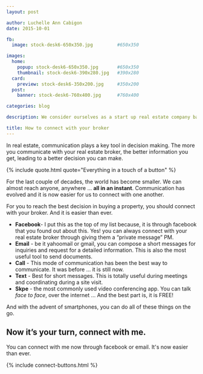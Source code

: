 ```yaml
---
layout: post

author: Luchelle Ann Cabigon
date: 2015-10-01

fb:
  image: stock-desk6-650x350.jpg         #650x350

images:
  home:
    popup: stock-desk6-650x350.jpg       #650x350
    thumbnail: stock-desk6-390x280.jpg   #390x280
  card:
    preview: stock-desk6-350x200.jpg     #350x200
  post:
    banner: stock-desk6-760x400.jpg      #760x400

categories: blog

description: We consider ourselves as a start up real estate company based in Cebu. Under the hood, it's a team of two. 

title: How to connect with your broker
---
```


In real estate, communication plays a key tool in decision making. The more you communicate with your real estate broker, the better information you get, leading to a better decision you can make.

{% include quote.html quote="Everything in a touch of a button" %}

For the last couple of decades, the world has become smaller. We can almost reach anyone, anywhere … **all in an instant**. Communication has evolved and it is now easier for us to connect with one another.

For you to reach the best decision in buying a property, you should connect with your broker. And it is easier than ever.

- **Facebook**- I put this as the top of my list because, it is through facebook that you found out about this. Yes! you can always connect with your real estate broker through giving them a “private message” PM. 
- **Email** - be it yahoomail or gmail, you can compose a short messages for inquiries and request for a detailed information. This is also the most useful tool to send documents.
- **Call** - This mode of communication has been the best way to communicate. It was before … it is still now. 
- **Text** - Best for short messages. This is totally useful during meetings and coordinating during a site visit.
- **Skpe** - the most commonly used video conferencing app. You can talk *face to face*, over the internet … And the best part is, it is FREE! 

And with the advent of smartphones, you can do all of these things on the go.

## Now it’s your turn, connect with me.

You can connect with me now through facebook or email. It's now easier than ever. 

{% include connect-buttons.html %}

